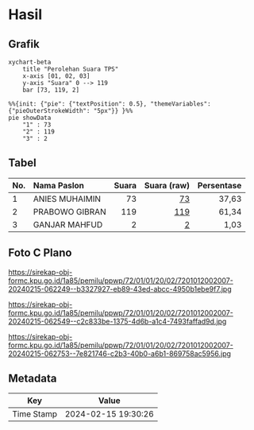 # Hasil

## Grafik

```mermaid
xychart-beta
    title "Perolehan Suara TPS"
    x-axis [01, 02, 03]
    y-axis "Suara" 0 --> 119
    bar [73, 119, 2]
```

```mermaid
%%{init: {"pie": {"textPosition": 0.5}, "themeVariables": {"pieOuterStrokeWidth": "5px"}} }%%
pie showData
    "1" : 73
    "2" : 119
    "3" : 2
```

## Tabel

| No. | Nama Paslon    | Suara | Suara (raw) | Persentase |
|:--- |:-------------- | -----:| -----------:| ----------:|
| 1   | ANIES MUHAIMIN | 73    | [73][p-1]   | 37,63      |
| 2   | PRABOWO GIBRAN | 119   | [119][p-2]  | 61,34      |
| 3   | GANJAR MAHFUD  | 2     | [2][p-3]    | 1,03       |


[p-1]: https://github.com/gigit-pemilu/pemilu-2024-72-sulawesi-tengah/blob/main/pilpres/hitung-suara/sub/72-sulawesi-tengah/sub/01-banggai/sub/01-batui/sub/2002-nonong/sub/007-tps/sub/paslon-1.txt
[p-2]: https://github.com/gigit-pemilu/pemilu-2024-72-sulawesi-tengah/blob/main/pilpres/hitung-suara/sub/72-sulawesi-tengah/sub/01-banggai/sub/01-batui/sub/2002-nonong/sub/007-tps/sub/paslon-2.txt
[p-3]: https://github.com/gigit-pemilu/pemilu-2024-72-sulawesi-tengah/blob/main/pilpres/hitung-suara/sub/72-sulawesi-tengah/sub/01-banggai/sub/01-batui/sub/2002-nonong/sub/007-tps/sub/paslon-3.txt

## Foto C Plano

https://sirekap-obj-formc.kpu.go.id/1a85/pemilu/ppwp/72/01/01/20/02/7201012002007-20240215-062249--b3327927-eb89-43ed-abcc-4950b1ebe9f7.jpg

https://sirekap-obj-formc.kpu.go.id/1a85/pemilu/ppwp/72/01/01/20/02/7201012002007-20240215-062549--c2c833be-1375-4d6b-a1c4-7493faffad9d.jpg

https://sirekap-obj-formc.kpu.go.id/1a85/pemilu/ppwp/72/01/01/20/02/7201012002007-20240215-062753--7e821746-c2b3-40b0-a6b1-869758ac5956.jpg


## Metadata

| Key        | Value               |
| ---------- | ------------------- |
| Time Stamp | 2024-02-15 19:30:26 |



